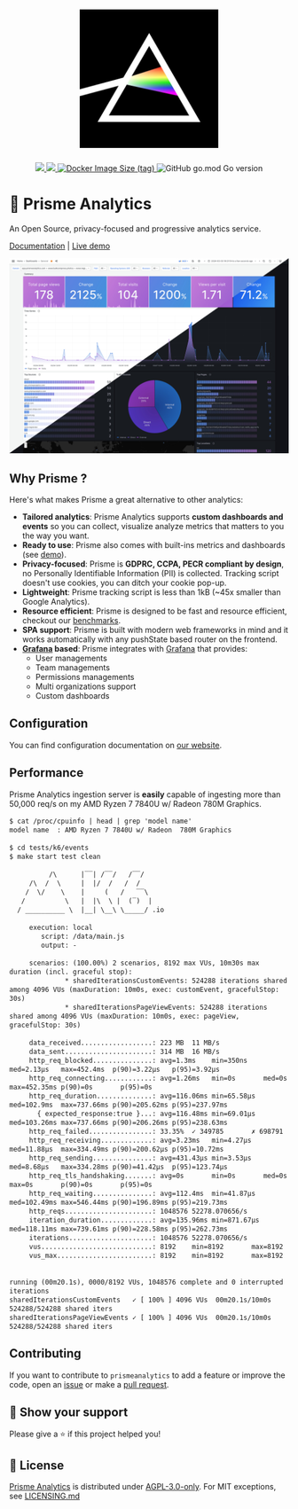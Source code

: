 <h1 align="center">
    <img height="250" src="./.github/images/logo.jpg">
</h1>

<p align="center">
    <a href="https://goreportcard.com/report/github.com/prismelabs/analytics">
        <img src="https://goreportcard.com/badge/github.com/prismelabs/analytics">
    </a>
    <a href="https://github.com/prismelabs/analytics/raw/master/LICENSE">
        <img src="https://img.shields.io/github/license/prismelabs/analytics">
    </a>
    <a href="https://hub.docker.com/r/prismelabs/analytics">
        <img alt="Docker Image Size (tag)" src="https://img.shields.io/docker/image-size/prismelabs/analytics/latest">
    </a>
    <img alt="GitHub go.mod Go version" src="https://img.shields.io/github/go-mod/go-version/prismelabs/analytics">
</p>

# :gem: Prisme Analytics

An Open Source, privacy-focused and progressive analytics service.

[Documentation](https://www.prismeanalytics.com/docs)
|
[Live demo](https://app.prismeanalytics.com/grafana)

![grafana dashboard](.github/images/builtin-dashboard.jpg)

## Why Prisme ?

Here's what makes Prisme a great alternative to other analytics:
* **Tailored analytics**: Prisme Analytics supports **custom dashboards and events**
so you can collect, visualize analyze metrics that matters to you the way you want.
* **Ready to use**: Prisme also comes with built-ins metrics and dashboards 
(see [demo](https://app.prismeanalytics.com/grafana)).
* **Privacy-focused**: Prisme is **GDPRC, CCPA, PECR compliant by design**, no
Personally Identifiable Information (PII) is collected. Tracking script doesn't
use cookies, you can ditch your cookie pop-up.
* **Lightweight**: Prisme tracking script is less than 1kB (~45x smaller than
Google Analytics).
* **Resource efficient**: Prisme is designed to be fast and resource efficient,
checkout our [benchmarks](#performance).
* **SPA support**: Prisme is built with modern web frameworks in mind and it works
automatically with any pushState based router on the frontend.
* **[Grafana](https://github.com/grafana/grafana) based**: Prisme integrates with 
[Grafana](https://github.com/grafana/grafana) that provides:
  * User managements
  * Team managements
  * Permissions managements
  * Multi organizations support
  * Custom dashboards

## Configuration

You can find configuration documentation on
[our website](https://www.prismeanalytics.com/docs/set-up/configuration/configure-server/server-modes).

## Performance

Prisme Analytics ingestion server is **easily** capable of ingesting more than 
50,000 req/s on my AMD Ryzen 7 7840U w/ Radeon 780M Graphics.

```
$ cat /proc/cpuinfo | head | grep 'model name'
model name	: AMD Ryzen 7 7840U w/ Radeon  780M Graphics

$ cd tests/k6/events
$ make start test clean

          /\      |‾‾| /‾‾/   /‾‾/
     /\  /  \     |  |/  /   /  /
    /  \/    \    |     (   /   ‾‾\
   /          \   |  |\  \ |  (‾)  |
  / __________ \  |__| \__\ \_____/ .io

     execution: local
        script: /data/main.js
        output: -

     scenarios: (100.00%) 2 scenarios, 8192 max VUs, 10m30s max duration (incl. graceful stop):
              * sharedIterationsCustomEvents: 524288 iterations shared among 4096 VUs (maxDuration: 10m0s, exec: customEvent, gracefulStop: 30s)
              * sharedIterationsPageViewEvents: 524288 iterations shared among 4096 VUs (maxDuration: 10m0s, exec: pageView, gracefulStop: 30s)

     data_received..................: 223 MB  11 MB/s
     data_sent......................: 314 MB  16 MB/s
     http_req_blocked...............: avg=1.3ms    min=350ns    med=2.13µs   max=452.4ms  p(90)=3.22µs   p(95)=3.92µs
     http_req_connecting............: avg=1.26ms   min=0s       med=0s       max=452.35ms p(90)=0s       p(95)=0s
     http_req_duration..............: avg=116.06ms min=65.58µs  med=102.9ms  max=737.66ms p(90)=205.62ms p(95)=237.97ms
       { expected_response:true }...: avg=116.48ms min=69.01µs  med=103.26ms max=737.66ms p(90)=206.26ms p(95)=238.63ms
     http_req_failed................: 33.35%  ✓ 349785       ✗ 698791
     http_req_receiving.............: avg=3.23ms   min=4.27µs   med=11.88µs  max=334.49ms p(90)=200.62µs p(95)=10.72ms
     http_req_sending...............: avg=431.43µs min=3.53µs   med=8.68µs   max=334.28ms p(90)=41.42µs  p(95)=123.74µs
     http_req_tls_handshaking.......: avg=0s       min=0s       med=0s       max=0s       p(90)=0s       p(95)=0s
     http_req_waiting...............: avg=112.4ms  min=41.87µs  med=102.49ms max=546.44ms p(90)=196.89ms p(95)=219.73ms
     http_reqs......................: 1048576 52278.070656/s
     iteration_duration.............: avg=135.96ms min=871.67µs med=118.11ms max=739.61ms p(90)=228.58ms p(95)=262.73ms
     iterations.....................: 1048576 52278.070656/s
     vus............................: 8192    min=8192       max=8192
     vus_max........................: 8192    min=8192       max=8192


running (00m20.1s), 0000/8192 VUs, 1048576 complete and 0 interrupted iterations
sharedIterationsCustomEvents   ✓ [ 100% ] 4096 VUs  00m20.1s/10m0s  524288/524288 shared iters
sharedIterationsPageViewEvents ✓ [ 100% ] 4096 VUs  00m20.1s/10m0s  524288/524288 shared iters

```

## Contributing

If you want to contribute to `prismeanalytics` to add a feature or improve the
code, open an [issue](https://github.com/prismelabs/analytics/issues)
or make a [pull request](https://github.com/prismelabs/analytics/pulls).

## :stars: Show your support

Please give a :star: if this project helped you!

## :scroll: License

[Prisme Analytics](https://www.prismeanalytics.com/) is distributed under 
[AGPL-3.0-only](LICENSE). For MIT exceptions, see [LICENSING.md](LICENSING.md)

